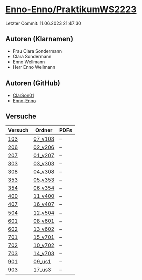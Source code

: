 # [Enno-Enno/PraktikumWS2223](https://github.com/Enno-Enno/PraktikumWS2223)

Letzter Commit: 11.06.2023 21:47:30

## Autoren (Klarnamen)
- Frau Clara Sondermann
- Clara Sondermann
- Enno Wellmann
- Herr Enno Wellmann

## Autoren (GitHub)
- [ClarSon01](https://github.com/ClarSon01)
- [Enno-Enno](https://github.com/Enno-Enno)

## Versuche

|        Versuch         |                                 Ordner                                  |PDFs|
|------------------------|-------------------------------------------------------------------------|----|
|[103](../../versuch/103)|[07_v103](https://github.com/Enno-Enno/PraktikumWS2223/tree/main/07_v103)|–   |
|[206](../../versuch/206)|[02_v206](https://github.com/Enno-Enno/PraktikumWS2223/tree/main/02_v206)|–   |
|[207](../../versuch/207)|[01_v207](https://github.com/Enno-Enno/PraktikumWS2223/tree/main/01_v207)|–   |
|[303](../../versuch/303)|[03_v303](https://github.com/Enno-Enno/PraktikumWS2223/tree/main/03_v303)|–   |
|[308](../../versuch/308)|[04_v308](https://github.com/Enno-Enno/PraktikumWS2223/tree/main/04_v308)|–   |
|[353](../../versuch/353)|[05_v353](https://github.com/Enno-Enno/PraktikumWS2223/tree/main/05_v353)|–   |
|[354](../../versuch/354)|[06_v354](https://github.com/Enno-Enno/PraktikumWS2223/tree/main/06_v354)|–   |
|[400](../../versuch/400)|[11_v400](https://github.com/Enno-Enno/PraktikumWS2223/tree/main/11_v400)|–   |
|[407](../../versuch/407)|[16_v407](https://github.com/Enno-Enno/PraktikumWS2223/tree/main/16_v407)|–   |
|[504](../../versuch/504)|[12_v504](https://github.com/Enno-Enno/PraktikumWS2223/tree/main/12_v504)|–   |
|[601](../../versuch/601)|[08_v601](https://github.com/Enno-Enno/PraktikumWS2223/tree/main/08_v601)|–   |
|[602](../../versuch/602)|[13_v602](https://github.com/Enno-Enno/PraktikumWS2223/tree/main/13_v602)|–   |
|[701](../../versuch/701)|[15_v701](https://github.com/Enno-Enno/PraktikumWS2223/tree/main/15_v701)|–   |
|[702](../../versuch/702)|[10_v702](https://github.com/Enno-Enno/PraktikumWS2223/tree/main/10_v702)|–   |
|[703](../../versuch/703)|[14_v703](https://github.com/Enno-Enno/PraktikumWS2223/tree/main/14_v703)|–   |
|[901](../../versuch/901)|[09_us1](https://github.com/Enno-Enno/PraktikumWS2223/tree/main/09_us1)  |–   |
|[903](../../versuch/903)|[17_us3](https://github.com/Enno-Enno/PraktikumWS2223/tree/main/17_us3)  |–   |
